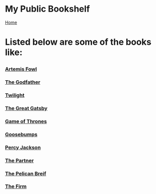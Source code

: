 <html lang="en">
<head>
    <meta charset="UTF-8">
    <meta name="viewport" content="width=device-width, initial-scale=1.0">
    <title>My Bookshelf</title>
    <script defer src="script.js"></script>
</head>
<body>
    <h1>My Public Bookshelf</h1>
    <nav>
        <a href="https://dmill204.github.io/index.html">Home</a>
    </nav>
    <div id="bookshelf">
        <h1><p>Listed below are some of the books like:</p></h1>
        <p></p>
        <h3><a href="https://www.google.com/books/edition/Artemis_Fowl/D9TKSKS74MwC?hl=en&gbpv=0">Artemis Fowl</a></h3>
        <p></p>
        <h3><a href="https://www.google.com/books/edition/The_Godfather/acy0U6WyM7MC?hl=en&gbpv=0">The Godfather</a></h3>
        <p></p>
        <h3><a href="https://www.google.com/books/edition/Twilight/ZfjzX7M8zt0C?hl=en&gbpv=1&dq=twilight&printsec=frontcover">Twilight</a></h3>
        <p></p>
        <h3><a href="https://www.google.com/books/edition/The_Great_Gatsby/iXn5U2IzVH0C?hl=en&gbpv=1&dq=the+great+gatsby&printsec=frontcover">The Great Gatsby</a></h3>
        <p></p>
        <h3><a href="https://www.google.com/books/edition/A_Game_of_Thrones/5NomkK4EV68C?hl=en&gbpv=1&dq=game+of+thrones&printsec=frontcover">Game of Thrones</a></h3>
        <p></p>
        <h3><a href="https://www.google.com/books/edition/Vampire_Breath_Classic_Goosebumps_21/zdRpiFO4DE4C?hl=en&gbpv=1&dq=goosebumps&printsec=frontcover">Goosebumps</a></h3>
        <p></p>
        <h3><a href="https://www.google.com/books/edition/Percy_Jackson_and_the_Olympians_Books_I/cxhqBAAAQBAJ?hl=en&gbpv=1&dq=percy+jackson&printsec=frontcover">Percy Jackson</a></h3>
        <p></p>
        <h3><a href="https://www.google.com/books/edition/The_Partner/Al1yWGCkmLQC?hl=en&gbpv=1&dq=the+partner&printsec=frontcover">The Partner</a></h3>
        <p></p>
        <h3><a href="https://www.google.com/books/edition/The_Pelican_Brief/rQFlTZeetcoC?hl=en&gbpv=1&dq=pelican+brief&printsec=frontcover">The Pelican Breif</a></h3>
        <p></p>
        <h3><a href="https://www.google.com/books/edition/The_Firm/C3O8poPlpmoC?hl=en&gbpv=1&dq=the+firm&printsec=frontcover">The Firm</a></h3>
    </div>
</body>
</html>
